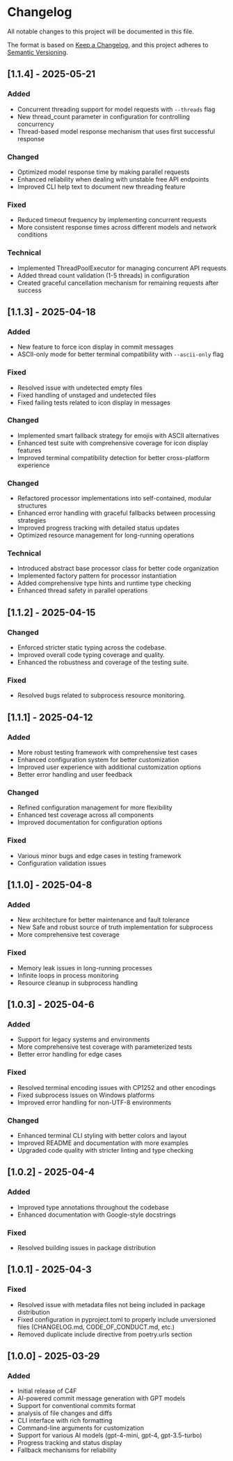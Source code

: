 # Changelog

All notable changes to this project will be documented in this file.

The format is based on [Keep a Changelog](https://keepachangelog.com/en/1.0.0/),
and this project adheres to [Semantic Versioning](https://semver.org/spec/v2.0.0.html).

## [1.1.4] - 2025-05-21

### Added
- Concurrent threading support for model requests with `--threads` flag
- New thread_count parameter in configuration for controlling concurrency
- Thread-based model response mechanism that uses first successful response

### Changed
- Optimized model response time by making parallel requests
- Enhanced reliability when dealing with unstable free API endpoints
- Improved CLI help text to document new threading feature

### Fixed
- Reduced timeout frequency by implementing concurrent requests
- More consistent response times across different models and network conditions

### Technical
- Implemented ThreadPoolExecutor for managing concurrent API requests
- Added thread count validation (1-5 threads) in configuration 
- Created graceful cancellation mechanism for remaining requests after success

## [1.1.3] - 2025-04-18

### Added
- New feature to force icon display in commit messages
- ASCII-only mode for better terminal compatibility with `--ascii-only` flag

### Fixed
- Resolved issue with undetected empty files
- Fixed handling of unstaged and undetected files
- Fixed failing tests related to icon display in messages

### Changed
- Implemented smart fallback strategy for emojis with ASCII alternatives
- Enhanced test suite with comprehensive coverage for icon display features
- Improved terminal compatibility detection for better cross-platform experience

### Changed
- Refactored processor implementations into self-contained, modular structures
- Enhanced error handling with graceful fallbacks between processing strategies
- Improved progress tracking with detailed status updates
- Optimized resource management for long-running operations

### Technical
- Introduced abstract base processor class for better code organization
- Implemented factory pattern for processor instantiation
- Added comprehensive type hints and runtime type checking
- Enhanced thread safety in parallel operations

## [1.1.2] - 2025-04-15

### Changed
- Enforced stricter static typing across the codebase.
- Improved overall code typing coverage and quality.
- Enhanced the robustness and coverage of the testing suite.

### Fixed
- Resolved bugs related to subprocess resource monitoring.

## [1.1.1] - 2025-04-12

### Added
- More robust testing framework with comprehensive test cases
- Enhanced configuration system for better customization
- Improved user experience with additional customization options
- Better error handling and user feedback

### Changed
- Refined configuration management for more flexibility
- Enhanced test coverage across all components
- Improved documentation for configuration options

### Fixed
- Various minor bugs and edge cases in testing framework
- Configuration validation issues

## [1.1.0] - 2025-04-8

### Added
- New architecture for better maintenance and fault tolerance
- New Safe and robust source of truth implementation for subprocess
- More comprehensive test coverage

### Fixed
- Memory leak issues in long-running processes
- Infinite loops in process monitoring
- Resource cleanup in subprocess handling

## [1.0.3] - 2025-04-6

### Added
- Support for legacy systems and environments
- More comprehensive test coverage with parameterized tests
- Better error handling for edge cases

### Fixed
- Resolved terminal encoding issues with CP1252 and other encodings
- Fixed subprocess issues on Windows platforms
- Improved error handling for non-UTF-8 environments

### Changed
- Enhanced terminal CLI styling with better colors and layout
- Improved README and documentation with more examples
- Upgraded code quality with stricter linting and type checking

## [1.0.2] - 2025-04-4

### Added
- Improved type annotations throughout the codebase
- Enhanced documentation with Google-style docstrings

### Fixed
- Resolved building issues in package distribution

## [1.0.1] - 2025-04-3

### Fixed
- Resolved issue with metadata files not being included in package distribution
- Fixed configuration in pyproject.toml to properly include unversioned files (CHANGELOG.md, CODE_OF_CONDUCT.md, etc.)
- Removed duplicate include directive from poetry.urls section

## [1.0.0] - 2025-03-29

### Added
- Initial release of C4F
- AI-powered commit message generation with GPT models
- Support for conventional commits format
- analysis of file changes and diffs
- CLI interface with rich formatting
- Command-line arguments for customization
- Support for various AI models (gpt-4-mini, gpt-4, gpt-3.5-turbo)
- Progress tracking and status display
- Fallback mechanisms for reliability